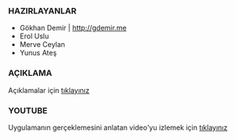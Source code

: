 ### HAZIRLAYANLAR

- Gökhan Demir | http://gdemir.me
- Erol Uslu
- Merve Ceylan
- Yunus Ateş

### AÇIKLAMA

Açıklamalar için [tıklayınız](http://github.com/19bal/cv-code/tree/master/03-itme)

### YOUTUBE

Uygulamanın gerçeklemesini anlatan video'yu izlemek için [tıklayınız](http://www.youtube.com/watch?v=spZRE8vLLt8)
